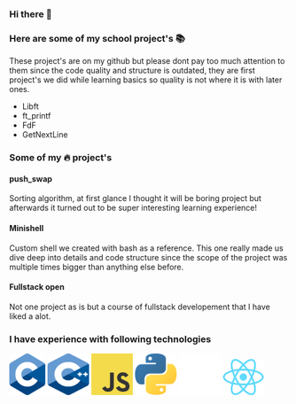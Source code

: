 ### Hi there 👋

### Here are some of my school project's 📚
These project's are on my github but please dont pay too much attention to them
since the code quality and structure is outdated, they are first project's we did
while learning basics so quality is not where it is with later ones.
- Libft
- ft_printf
- FdF
- GetNextLine

### Some of my 🔥 project's
#### push_swap 
Sorting algorithm, at first glance I thought it will be boring project but afterwards it turned out to
be super interesting learning experience!
#### Minishell
Custom shell we created with bash as a reference. This one really made us dive deep into details and code structure since the scope
of the project was multiple times bigger than anything else before.
#### Fullstack open
Not one project as is but a course of fullstack developement that I have liked a alot.

### I have experience with following technologies
<img src="./C_Logo.png?raw=true" width="65" height="75">
<img src="./CPlusPlus.svg?raw=true" width="75" height="75">
<img src="./JS.svg" width="75" height="75">
<img src="./Python.svg?raw=true" width="75" height="75">
<img src="./Git-Icon-White.png?raw=true" width="75" height="75">
<img src="./React-icon.svg.png?raw=true" width="75" height="65">
